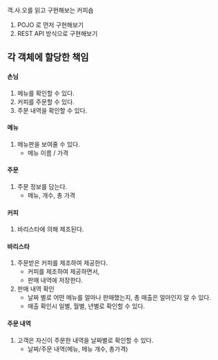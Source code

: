 객.사.오를 읽고 구현해보는 커피숍

1. POJO 로 먼저 구현해보기
2. REST API 방식으로 구현해보기


## 각 객체에 할당한 책임 

#### 손님
1. 메뉴를 확인할 수 있다.
2. 커피를 주문할 수 있다.
3. 주문 내역을 확인할 수 있다.

#### 메뉴
1. 메뉴판을 보여줄 수 있다.
    - 메뉴 이름 / 가격

#### 주문
1. 주문 정보를 담는다. 
   - 메뉴, 개수, 총 가격

#### 커피
1. 바리스타에 의해 제조된다.

#### 바리스타
1. 주문받은 커피를 제조하여 제공한다.
    - 커피를 제조하여 제공하면서,
    - 판매 내역에 저장한다.
2. 판매 내역 확인 
    - 날짜 별로 어떤 메뉴를 얼마나 판매했는지, 총 매출은 얼마인지 알 수 있다.
    - 매출 확인시 일별, 월별, 년별로 확인할 수 있다.

#### 주문 내역
1. 고객은 자신이 주문한 내역을 날짜별로 확인할 수 있다.
   - 날짜/주문 내역(메뉴, 메뉴 개수, 총가격)



